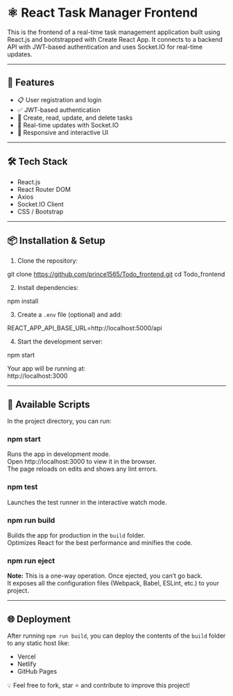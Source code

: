 # ⚛️ React Task Manager Frontend

This is the frontend of a real-time task management application built using React.js and bootstrapped with Create React App. It connects to a backend API with JWT-based authentication and uses Socket.IO for real-time updates.

---

## 🚀 Features

- 📋 User registration and login  
- ✅ JWT-based authentication  
- 🧾 Create, read, update, and delete tasks  
- 🔄 Real-time updates with Socket.IO  
- 🎨 Responsive and interactive UI  

---

## 🛠️ Tech Stack

- React.js  
- React Router DOM  
- Axios  
- Socket.IO Client  
- CSS / Bootstrap  

---

## 📦 Installation & Setup

1. Clone the repository:

git clone https://github.com/prince1565/Todo_frontend.git
cd Todo_frontend

2. Install dependencies:

npm install

3. Create a `.env` file (optional) and add:

REACT_APP_API_BASE_URL=http://localhost:5000/api

4. Start the development server:

npm start

Your app will be running at:  
http://localhost:3000

---

## 📜 Available Scripts

In the project directory, you can run:

### npm start  
Runs the app in development mode.  
Open http://localhost:3000 to view it in the browser.  
The page reloads on edits and shows any lint errors.

### npm test  
Launches the test runner in the interactive watch mode.

### npm run build  
Builds the app for production in the `build` folder.  
Optimizes React for the best performance and minifies the code.

### npm run eject  
**Note:** This is a one-way operation. Once ejected, you can’t go back.  
It exposes all the configuration files (Webpack, Babel, ESLint, etc.) to your project.  

---

## 🌐 Deployment

After running `npm run build`, you can deploy the contents of the `build` folder to any static host like:

- Vercel  
- Netlify  
- GitHub Pages  


💡 Feel free to fork, star ⭐ and contribute to improve this project!
